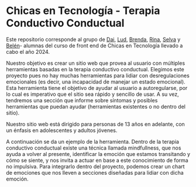 # Chicas en Tecnología - Terapia Conductivo Conductual

Este repositorio corresponde al grupo de [Dai](https://github.com/Daianaost), [Lud](https://github.com/ludromero), [Brenda](https://github.com/torresardilesbrenda), [Rina](https://github.com/RinaSalazar), [Selva](https://github.com/selvarl) y [Belén](https://github.com/belupileci)- alumnas del curso de front end de Chicas en Tecnología llevado a cabo el año 2024.

Nuestro objetivo es crear un sitio web que provea al usuario con múltiples herramientas basadas en la terapia conductivo conductual. Elegimos este proyecto pues no hay muchas herramientas para lidiar con desregulaciones emocionales (es decir, una incapacidad de manejar un estado emocional). Esta herramienta tiene el objetivo de ayudar al usuario a autoregularse, por lo cual es imperativo que el sitio sea rápido y sencillo de usar. A su vez, tendremos una sección que informe sobre síntomas y posibles herramientas que puedan ayudar (herramientas existentes o no dentro del sitio).

Nuestro sitio web está dirigido para personas de 13 años en adelante, con un énfasis en adolescentes y adultos jóvenes.

A continuación se da un ejemplo de la herramienta. Dentro de la terapia conductivo conductual existe una técnica llamada mindfullness, que nos ayuda a volver al presente, identificar la emoción que estamos transitando y cómo se siente, y nos invita a actuar en base a este conocimiento de forma no impulsiva. Para integrarlo dentro del proyecto, podemos crear un chart de emociones que nos lleven a secciones diseñadas para lidiar con dicha emoción.

